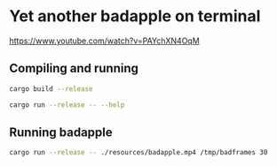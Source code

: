 # Yet another badapple on terminal

https://www.youtube.com/watch?v=PAYchXN4OqM

## Compiling and running
```bash
cargo build --release
```
```bash
cargo run --release -- --help
```

## Running badapple
```bash
cargo run --release -- ./resources/badapple.mp4 /tmp/badframes 30
```
